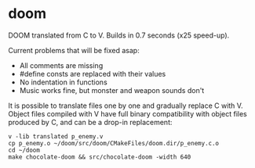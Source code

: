 # doom
DOOM translated from C to V.  Builds in 0.7 seconds (x25 speed-up).


Current problems that will be fixed asap:

- All comments are missing
- #define consts are replaced with their values
- No indentation in functions
- Music works fine, but monster and weapon sounds don't


It is possible to translate files one by one and gradually replace C with V. Object files compiled with V have full binary compatibility with object files produced by C, and can be a drop-in replacement:

```
v -lib translated p_enemy.v
cp p_enemy.o ~/doom/src/doom/CMakeFiles/doom.dir/p_enemy.c.o
cd ~/doom
make chocolate-doom && src/chocolate-doom -width 640
```

